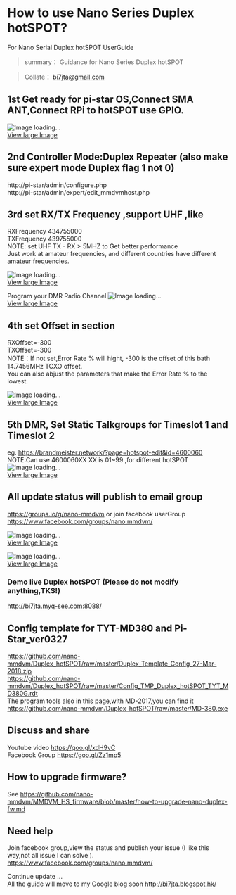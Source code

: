 # How to use Nano Series Duplex hotSPOT?  
For Nano Serial Duplex hotSPOT UserGuide  
 
> summary： Guidance for Nano Series Duplex hotSPOT  
 
> Collate： bi7jta@gmail.com   
 
## 1st  Get ready for pi-star OS,Connect SMA ANT,Connect RPi to hotSPOT use GPIO.   
![Image loading...](/images/Duplex.jpg)     
[View large Image](https://github.com/nano-mmdvm/Duplex_hotSPOT/raw/master/images/Duplex.jpg) 

## 2nd  Controller Mode:Duplex Repeater (also make sure expert mode Duplex flag 1 not 0)  
http://pi-star/admin/configure.php  
http://pi-star/admin/expert/edit_mmdvmhost.php  
   

## 3rd  set RX/TX Frequency ,support UHF ,like 
RXFrequency  434755000  
TXFrequency  439755000   
NOTE: set UHF TX - RX > 5MHZ to Get better performance     
Just work at amateur frequencies, and different countries have different amateur frequencies.    

![Image loading...](/images/user_guide_config2.png)     
[View large Image](https://github.com/nano-mmdvm/Duplex_hotSPOT/raw/master/images/user_guide_config2.png)   


Program your DMR Radio Channel
![Image loading...](/images/Radio_Config_for_duplex.png)      
[View large Image](https://github.com/nano-mmdvm/Duplex_hotSPOT/raw/master/images/Radio_Config_for_duplex.png)   

## 4th set Offset in section   
RXOffset=-300    
TXOffset=-300   
NOTE：If not set,Error Rate % will hight, -300 is the offset of this bath 14.7456MHz TCXO offset.  
You can also abjust the parameters that make the Error Rate % to the lowest. 
 
![Image loading...](/images/user_guide_expert_config.png)     
[View large Image](https://github.com/nano-mmdvm/Duplex_hotSPOT/raw/master/images/user_guide_expert_config.png)  

## 5th DMR, Set Static Talkgroups for Timeslot 1 and Timeslot 2  
eg. https://brandmeister.network/?page=hotspot-edit&id=4600060     
NOTE:Can use 4600060XX XX is 01~99 ,for different hotSPOT    
![Image loading...](/images/Config_BM_Static_Group.png)     
[View large Image](https://github.com/nano-mmdvm/Duplex_hotSPOT/raw/master/images/Config_BM_Static_Group.png)   

## All update status will publish to email group    
https://groups.io/g/nano-mmdvm or join facebook userGroup     
https://www.facebook.com/groups/nano.mmdvm/      

![Image loading...](/images/user_guide_where_tx.png)     
[View large Image](https://github.com/nano-mmdvm/Duplex_hotSPOT/raw/master/images/user_guide_where_tx.png)     
 
![Image loading...](/images/user_guide_ui.png)     
[View large Image](https://github.com/nano-mmdvm/Duplex_hotSPOT/raw/master/images/user_guide_ui.png)   
 
### Demo live Duplex hotSPOT (Please do not modify anything,TKS!)  

http://bi7jta.myq-see.com:8088/  

## Config template for TYT-MD380 and Pi-Star_ver0327  
https://github.com/nano-mmdvm/Duplex_hotSPOT/raw/master/Duplex_Template_Config_27-Mar-2018.zip  
https://github.com/nano-mmdvm/Duplex_hotSPOT/raw/master/Config_TMP_Duplex_hotSPOT_TYT_MD380G.rdt    
The program tools also in this page,with MD-2017,you can find it      
https://github.com/nano-mmdvm/Duplex_hotSPOT/raw/master/MD-380.exe 

## Discuss and share
Youtube video https://goo.gl/xdH9vC   
Facebook Group https://goo.gl/Zz1mp5 

## How to upgrade firmware?  
See https://github.com/nano-mmdvm/MMDVM_HS_firmware/blob/master/how-to-upgrade-nano-duplex-fw.md 

## Need help
Join facebook group,view the status and publish your issue (I like this way,not all issue I can solve ).   
https://www.facebook.com/groups/nano.mmdvm/  

Continue update ...   
All the guide will move to my Google blog soon http://bi7jta.blogspot.hk/  



